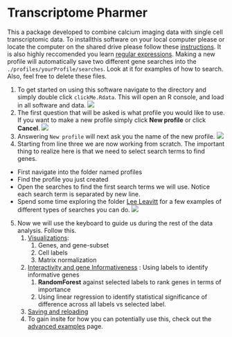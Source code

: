 # Transcriptome Pharmer
This a package developed to combine calcium imaging data with single cell transcriptomic data. To installthis software on your local computer please or locate the computer on the shared drive please follow these [instructions](./Misc/keyBoardWalkthroughs/installation.md). It is also highly reccomended you learn [regular expressions](https://regex101.com/). Making a new profile will automatically save two different gene searches into the `./profiles/yourProfile/searches`. Look at it for examples of how to search. Also, feel free to delete these files.

1. To get started on using this software navigate to the directory and simply double click `clickMe.Rdata`. This will open an R console, and load in all software and data.
![][image1]
2. The first question that will be asked is what profile you would like to use. If you want to make a new profile simply click **New profile** or click **Cancel**. 
![][image2]
3. Answering `New profile` will next ask you the name of the new profile.
![][image3]
4. Starting from line three we are now working from scratch. The important thing to realize here is that we need to select search terms to find genes. 

  * First navigate into the folder named profiles
  * Find the profile you just created
  * Open the searches to find the first search terms we will use. Notice each search term is separated by new line. 
  * Spend some time exploring the folder [Lee Leavitt](./profiles/Lee_Leavitt/Searches) for a few examples of different types of searches you can do.
  ![][image4]

5. Now we will use the keyboard to guide us during the rest of the data analysis. Follow this.
    1. [Visualizations](./Misc/keyBoardWalkthroughs/visualizations.md):
       1. Genes, and gene-subset
       2. Cell labels
       3. Matrix normalization
    2. [Interactivity and gene Informativeness](./Misc/keyBoardWalkthroughs/labelsInformation.md) : Using labels to identify informative genes
       1. **RandomForest** against selected labels to rank genes in terms of importance
       2. Using linear regression to identify statistical significance of difference across all labels vs selected label.
    3. [Saving and reloading](./Misc/keyBoardWalkthroughs/saving.md)
    4. To gain insite for how you can potentially use this, check out the [advanced examples](./Misc/advancedExamples.md) page.




[image1]: ./Misc/howToGifs/1_startup.gif
[image2]: ./Misc/howToGifs/2_profileSelection.gif
[image3]: ./Misc/howToGifs/3_makingNewProfile.gif
[image4]: ./Misc/howToGifs/4_editingSearchTerms.gif
